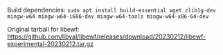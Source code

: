 Build dependencies: `sudo apt install build-essential wget zlib1g-dev mingw-w64 mingw-w64-i686-dev mingw-w64-tools mingw-w64-x86-64-dev`

Original tarball for libewf: https://github.com/libyal/libewf/releases/download/20230212/libewf-experimental-20230212.tar.gz
